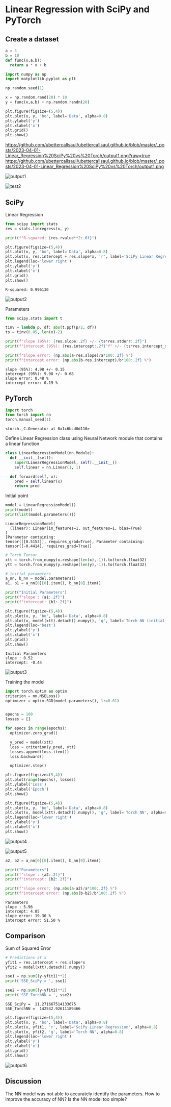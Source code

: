 # Linear Regression with SciPy and PyTorch

## Create a dataset


```python
a = 5
b = 10
def func(x,a,b):
  return a * x + b
```


```python
import numpy as np
import matplotlib.pyplot as plt

np.random.seed(1)

x = np.random.rand(20) * 10
y = func(x,a,b) + np.random.randn(20)

plt.figure(figsize=(5,4))
plt.plot(x, y, 'bo', label='Data', alpha=0.8)
plt.ylabel('y')
plt.xlabel('x')
plt.grid()
plt.show()
```

https://github.com/ubettercallsaul/ubettercallsaul.github.io/blob/master/_posts/2023-04-01-Linear_Regression%20SciPy%20vs%20Torch/output1.png?raw=true
https://github.com/ubettercallsaul/ubettercallsaul.github.io/blob/master/_posts/2023-04-01-Linear_Regression%20SciPy%20vs%20Torch/output1.png
    
<img src="[output1.png](https://github.com/ubettercallsaul/ubettercallsaul.github.io/blob/master/_posts/2023-04-01-Linear_Regression%20SciPy%20vs%20Torch/output1.png)" alt="output1" title="test">

![test2](https://github.com/ubettercallsaul/ubettercallsaul.github.io/blob/master/_posts/2023-04-01-Linear_Regression%20SciPy%20vs%20Torch/output1.png?raw=true)


## SciPy

Linear Regression


```python
from scipy import stats
res = stats.linregress(x, y)

print(f"R-squared: {res.rvalue**2:.6f}")

plt.figure(figsize=(5,4))
plt.plot(x, y, 'bo', label='Data', alpha=0.8)
plt.plot(x, res.intercept + res.slope*x, 'r', label='SciPy Linear Regression', alpha=0.8)
plt.legend(loc='lower right')
plt.ylabel('y')
plt.xlabel('x')
plt.grid()
plt.show()

```

    R-squared: 0.996130
    


    
![output2](output2.png)



Parameters


```python
from scipy.stats import t

tinv = lambda p, df: abs(t.ppf(p/2, df))
ts = tinv(0.05, len(x)-2)

print(f"slope (95%): {res.slope:.2f} +/- {ts*res.stderr:.2f}")
print(f"intercept (95%): {res.intercept:.2f}"f" +/- {ts*res.intercept_stderr:.2f}")

print(f"slope error: {np.abs(a-res.slope)/a*100:.2f} %")
print(f"intercept error: {np.abs(b-res.intercept)/b*100:.2f} %")
```

    slope (95%): 4.98 +/- 0.15
    intercept (95%): 9.98 +/- 0.68
    slope error: 0.48 %
    intercept error: 0.19 %
    

## PyTorch


```python
import torch
from torch import nn 
torch.manual_seed(1)

```




    <torch._C.Generator at 0x1c6bcd0d110>



Define Linear Regression class using Neural Network module that contains a linear function


```python
class LinearRegressionModel(nn.Module):
  def __init__(self):
    super(LinearRegressionModel, self).__init__()
    self.linear = nn.Linear(1, 1)

  def forward(self, x):
    pred = self.linear(x)
    return pred
```

Initial point


```python
model = LinearRegressionModel()
print(model)
print(list(model.parameters()))
```

    LinearRegressionModel(
      (linear): Linear(in_features=1, out_features=1, bias=True)
    )
    [Parameter containing:
    tensor([[0.5153]], requires_grad=True), Parameter containing:
    tensor([-0.4414], requires_grad=True)]
    


```python
# Torch Tensor
xtt = torch.from_numpy(x.reshape(len(x),-1)).to(torch.float32)
ytt = torch.from_numpy(y.reshape(len(y),-1)).to(torch.float32)

# initial parameters
a_nn, b_nn = model.parameters()
a1, b1 = a_nn[0][0].item(), b_nn[0].item()

print("Initial Parameters")
print(f"slope : {a1:.2f}")
print(f"intercept: {b1:.2f}")

plt.figure(figsize=(5,4))
plt.plot(x, y, 'bo', label='Data', alpha=0.8)
plt.plot(x, model(xtt).detach().numpy(), 'g', label='Torch NN (initial)', alpha=0.8)
plt.legend(loc='best')
plt.ylabel('y')
plt.xlabel('x')
plt.grid()
plt.show()

```

    Initial Parameters
    slope : 0.52
    intercept: -0.44
    


    
![output3](output3.png)
    


Training the model


```python
import torch.optim as optim
criterion = nn.MSELoss()
optimizer = optim.SGD(model.parameters(), lr=0.01)


epochs = 100
losses = []

for epocs in range(epochs):
  optimizer.zero_grad()

  y_pred = model(xtt)
  loss = criterion(y_pred, ytt)
  losses.append(loss.item())
  loss.backward()

  optimizer.step()

plt.figure(figsize=(5,4))
plt.plot(range(epochs), losses)
plt.ylabel('Loss')
plt.xlabel('Epoch')
plt.show()

plt.figure(figsize=(5,4))
plt.plot(x, y, 'bo', label='Data', alpha=0.8)
plt.plot(x, model(xtt).detach().numpy(), 'g', label='Torch NN', alpha=0.8)
plt.legend(loc='lower right')
plt.ylabel('y')
plt.xlabel('x')
plt.show()
```


    
![output4](output4.png)
    



    
![output5](output5.png)
    



```python
a2, b2 = a_nn[0][0].item(), b_nn[0].item()

print("Parameters")
print(f"slope : {a2:.2f}")
print(f"intercept: {b2:.2f}")

print(f"slope error: {np.abs(a-a2)/a*100:.2f} %")
print(f"intercept error: {np.abs(b-b2)/b*100:.2f} %")
```

    Parameters
    slope : 5.96
    intercept: 4.85
    slope error: 19.30 %
    intercept error: 51.50 %
    

## Comparison

Sum of Squared Error


```python
# Predictions at x
yfit1 = res.intercept + res.slope*x
yfit2 = model(xtt).detach().numpy()

sse1 = np.sum((y-yfit1)**2)
print('SSE_SciPy = ', sse1)

sse2 = np.sum((y-yfit2)**2)
print('SSE_TorchNN = ', sse2)

```

    SSE_SciPy =  11.271667514133675
    SSE_TorchNN =  142542.92611189466
    


```python
plt.figure(figsize=(5,4))
plt.plot(x, y, 'bo', label='Data', alpha=0.8)
plt.plot(x, yfit1, 'r', label='SciPy Linear Regression', alpha=0.8)
plt.plot(x, yfit2, 'g', label='Torch NN', alpha=0.8)
plt.legend(loc='lower right')
plt.ylabel('y')
plt.xlabel('x')
plt.grid()
plt.show()
```


    
![output6](output6.png)
    
    
## Discussion

The NN model was not able to accurately identify the parameters.
How to improve the accuracy of NN? Is the NN model too simple?
